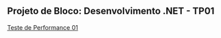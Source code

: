## Projeto de Bloco: Desenvolvimento .NET - TP01

[Teste de Performance 01](https://lms.infnet.edu.br/moodle/mod/assign/view.php?id=275889)
